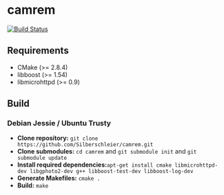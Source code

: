 # camrem
[![Build Status](https://travis-ci.org/Silberschleier/camrem.svg?branch=master)](https://travis-ci.org/Silberschleier/camrem)
## Requirements
* CMake (>= 2.8.4)
* libboost (>= 1.54)
* libmicrohttpd (>= 0.9)

## Build
### Debian Jessie / Ubuntu Trusty
*  **Clone repository:** ```git clone https://github.com/Silberschleier/camrem.git```
*  **Clone submodules:** ```cd camrem``` and ```git submodule init``` and ```git submodule update```
*  **Install required dependencies:**```apt-get install cmake libmicrohttpd-dev libgphoto2-dev g++ libboost-test-dev libboost-log-dev```
*  **Generate Makefiles:** ```cmake .```
*  **Build:** ```make```
